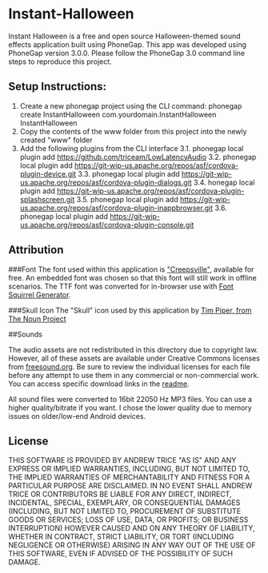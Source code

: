 Instant-Halloween
=================

Instant Halloween is a free and open source Halloween-themed sound effects application built using PhoneGap.  This app was developed using PhoneGap version 3.0.0.  Please follow the PhoneGap 3.0 command line steps to reproduce this project.

## Setup Instructions:

1. Create a new phonegap project using the CLI command:  phonegap create InstantHalloween com.yourdomain.InstantHalloween InstantHalloween
2. Copy the contents of the www folder from this project into the newly created "www" folder
3. Add the following plugins from the CLI interface
3.1. phonegap local plugin add https://github.com/triceam/LowLatencyAudio
3.2. phonegap local plugin add https://git-wip-us.apache.org/repos/asf/cordova-plugin-device.git
3.3. phonegap local plugin add https://git-wip-us.apache.org/repos/asf/cordova-plugin-dialogs.git
3.4. honegap local plugin add https://git-wip-us.apache.org/repos/asf/cordova-plugin-splashscreen.git
3.5. phonegap local plugin add https://git-wip-us.apache.org/repos/asf/cordova-plugin-inappbrowser.git
3.6. phonegap local plugin add https://git-wip-us.apache.org/repos/asf/cordova-plugin-console.git

## Attribution

###Font
The font used within this application is ["Creepsville"](http://www.fontfreak.com/font_Creepsville.htm), available for free.  An embedded font was chosen so that this font will still work in offline scenarios. The TTF font was converted for in-browser use with [Font Squirrel Generator](http://www.fontsquirrel.com/fontface/generator).

###Skull Icon
The "Skull" icon used by this application by [Tim Piper, from The Noun Project](http://thenounproject.com/noun/skull/#icon-No4522)

##Sounds

The audio assets are not redistributed in this directory due to copyright law.  However, all of these assets are available under Creative Commons licenses from [freesound.org](http://www.freesound.org).  Be sure to review the individual licenses for each file before any attempt to use them in any commercial or non-commercial work.  You can access specific download links in the [readme](https://github.com/triceam/Instant-Halloween/blob/master/www/assets/processed/README.md).

All sound files were converted to 16bit 22050 Hz MP3 files.  You can use a higher quality/bitrate if you want.  I chose the lower quality due to memory issues on older/low-end Android devices.

## License
THIS SOFTWARE IS PROVIDED BY ANDREW TRICE "AS IS" AND ANY EXPRESS OR
IMPLIED WARRANTIES, INCLUDING, BUT NOT LIMITED TO, THE IMPLIED WARRANTIES OF
MERCHANTABILITY AND FITNESS FOR A PARTICULAR PURPOSE ARE DISCLAIMED. IN NO
EVENT SHALL ANDREW TRICE OR CONTRIBUTORS BE LIABLE FOR ANY DIRECT,
INDIRECT, INCIDENTAL, SPECIAL, EXEMPLARY, OR CONSEQUENTIAL DAMAGES (INCLUDING,
BUT NOT LIMITED TO, PROCUREMENT OF SUBSTITUTE GOODS OR SERVICES; LOSS OF USE,
DATA, OR PROFITS; OR BUSINESS INTERRUPTION) HOWEVER CAUSED AND ON ANY THEORY OF
LIABILITY, WHETHER IN CONTRACT, STRICT LIABILITY, OR TORT (INCLUDING NEGLIGENCE
OR OTHERWISE) ARISING IN ANY WAY OUT OF THE USE OF THIS SOFTWARE, EVEN IF
ADVISED OF THE POSSIBILITY OF SUCH DAMAGE.

